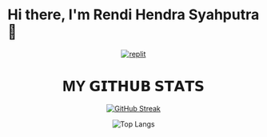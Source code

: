 <!--
**rendi-hendra/rendi-hendra** is a ✨ _special_ ✨ repository because its `README.md` (this file) appears on your GitHub profile.

Here are some ideas to get you started:

- 🔭 I’m currently working on ...
- 🌱 I’m currently learning ...
- 👯 I’m looking to collaborate on ...
- 🤔 I’m looking for help with ...
- 💬 Ask me about ...
- 📫 How to reach me: ...
- 😄 Pronouns: ...
- ⚡ Fun fact: ...
-->


# Hi there, I'm Rendi Hendra Syahputra 👋

</p>
<p align="center">
<a href="https://www.instagram.com/rendihndra/"><img alt="replit" src="https://img.shields.io/badge/-Instagram-pink?style=for-the-badge&logo=instagram&logoColor=white"/></a>
</p>

<h1 align="center">MY 𝗚𝗜𝗧𝗛𝗨𝗕 𝗦𝗧𝗔𝗧𝗦</h1>

<p align="center">
<a href="https://github.com/rendi-hendra/"><img src="https://github-readme-streak-stats.herokuapp.com?user=rendi-hendra&theme=radical&hide_border=true&border_radius=10&locale=id&date_format=j%20M%5B%20Y%5D" alt="GitHub Streak" /></a>
</p>

<p align="center">
<!--   <img src="https://github-readme-stats.vercel.app/api/top-langs/?username=rendi-hendra&layout=donut&theme=radical" alt="Top Langs"> -->
  <img src="https://github-readme-stats.vercel.app/api/top-langs/?username=rendi-hendra&hide_progress=true&theme=radical" alt="Top Langs">
</p>
